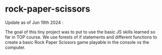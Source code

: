 # rock-paper-scissors

Update as of Jun 19th 2024 :

The goal of this tiny project was to put to use the basic JS skills learned so far in TOP course. We use forests of if statements and different functions to create a basic Rock Paper Scissors game playable in the console vs the computer.